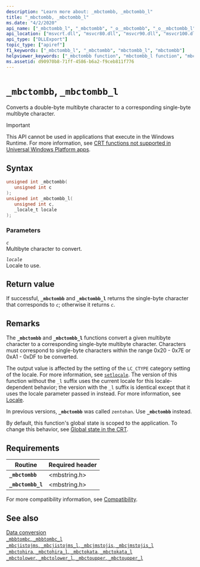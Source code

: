 ```yaml
---
description: "Learn more about: _mbctombb, _mbctombb_l"
title: "_mbctombb, _mbctombb_l"
ms.date: "4/2/2020"
api_name: ["_mbctombb_l", "_mbctombb", "_o__mbctombb", "_o__mbctombb_l"]
api_location: ["msvcrt.dll", "msvcr80.dll", "msvcr90.dll", "msvcr100.dll", "msvcr100_clr0400.dll", "msvcr110.dll", "msvcr110_clr0400.dll", "msvcr120.dll", "msvcr120_clr0400.dll", "ucrtbase.dll", "api-ms-win-crt-multibyte-l1-1-0.dll", "api-ms-win-crt-private-l1-1-0.dll"]
api_type: ["DLLExport"]
topic_type: ["apiref"]
f1_keywords: ["_mbctombb_l", "_mbctombb", "mbctombb_l", "mbctombb"]
helpviewer_keywords: ["_mbctombb function", "mbctombb_l function", "mbctombb function", "_mbctombb_l function"]
ms.assetid: d90970b8-71ff-4586-b6a2-f9ceb811f776
---
```

# `_mbctombb`, `_mbctombb_l`

Converts a double-byte multibyte character to a corresponding single-byte multibyte character.

> [!IMPORTANT]
> This API cannot be used in applications that execute in the Windows Runtime. For more information, see [CRT functions not supported in Universal Windows Platform apps](../../cppcx/crt-functions-not-supported-in-universal-windows-platform-apps.md).

## Syntax

```C
unsigned int _mbctombb(
   unsigned int c
);
unsigned int _mbctombb_l(
   unsigned int c,
   _locale_t locale
);
```

### Parameters

*`c`*\
Multibyte character to convert.

*`locale`*\
Locale to use.

## Return value

If successful, **`_mbctombb`** and **`_mbctombb_l`** returns the single-byte character that corresponds to *`c`*; otherwise it returns *`c`*.

## Remarks

The **`_mbctombb`** and **`_mbctombb_l`** functions convert a given multibyte character to a corresponding single-byte multibyte character. Characters must correspond to single-byte characters within the range 0x20 - 0x7E or 0xA1 - 0xDF to be converted.

The output value is affected by the setting of the `LC_CTYPE` category setting of the locale. For more information, see [`setlocale`](setlocale-wsetlocale.md). The version of this function without the `_l` suffix uses the current locale for this locale-dependent behavior; the version with the `_l` suffix is identical except that it uses the locale parameter passed in instead. For more information, see [Locale](../locale.md).

In previous versions, **`_mbctombb`** was called `zentohan`. Use **`_mbctombb`** instead.

By default, this function's global state is scoped to the application. To change this behavior, see [Global state in the CRT](../global-state.md).

## Requirements

| Routine | Required header |
|---|---|
| **`_mbctombb`** | \<mbstring.h> |
| **`_mbctombb_l`** | \<mbstring.h> |

For more compatibility information, see [Compatibility](../compatibility.md).

## See also

[Data conversion](../data-conversion.md)\
[`_mbbtombc`, `_mbbtombc_l`](mbbtombc-mbbtombc-l.md)\
[`_mbcjistojms`, `_mbcjistojms_l`, `_mbcjmstojis`, `_mbcjmstojis_l`](mbcjistojms-mbcjistojms-l-mbcjmstojis-mbcjmstojis-l.md)\
[`_mbctohira`, `_mbctohira_l`, `_mbctokata`, `_mbctokata_l`](mbctohira-mbctohira-l-mbctokata-mbctokata-l.md)\
[`_mbctolower`, `_mbctolower_l`, `_mbctoupper`, `_mbctoupper_l`](mbctolower-mbctolower-l-mbctoupper-mbctoupper-l.md)
